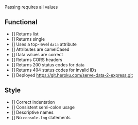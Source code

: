 Passing requires all values

## Functional

* [] Returns list
* [] Returns single
* [] Uses a top-level `data` attribute
* [] Attributes are camelCased
* [] Data values are correct
* [] Returns CORS headers
* [] Returns 200 status codes for data
* [] Returns 404 status codes for invalid IDs
* [] Deployed https://git.heroku.com/serve-data-2-express.git

## Style

* [] Correct indentation
* [] Consistent semi-colon usage
* [] Descriptive names
* [] No `console.log` statements
